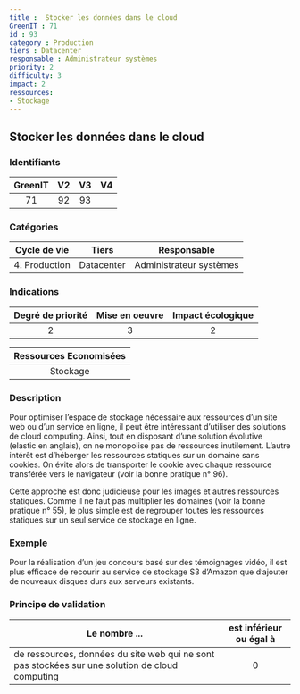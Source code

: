 ```yaml
---
title :  Stocker les données dans le cloud
GreenIT : 71 
id : 93
category : Production
tiers : Datacenter
responsable : Administrateur systèmes
priority: 2
difficulty: 3
impact: 2
ressources:
- Stockage
---
```


## Stocker les données dans le cloud

### Identifiants

| GreenIT |  V2  |  V3  |  V4  |
|:-------:|:----:|:----:|:----:|
|  71    |  92 |  93 |      |

### Catégories

| Cycle de vie |  Tiers  |  Responsable  |
|:---------:|:----:|:----:|
| 4. Production | Datacenter | Administrateur systèmes |

### Indications

| Degré de priorité |      Mise en oeuvre       |  Impact écologique    |
|:-------------------:|:-------------------------:|:---------------------:|
| 2 | 3 | 2 |

|Ressources Economisées                                      |
|:----------------------------------------------------------:|
| Stockage   |

### Description

Pour optimiser l’espace de stockage nécessaire aux ressources d’un site web ou d’un service en ligne, il peut être intéressant d’utiliser des solutions de cloud computing. Ainsi, tout en disposant d’une solution évolutive (elastic en anglais), on ne monopolise pas de ressources inutilement. L’autre intérêt est d’héberger les ressources statiques sur un domaine sans cookies. On évite alors de transporter le cookie avec chaque ressource transférée vers le navigateur (voir la bonne pratique n° 96).

Cette approche est donc judicieuse pour les images et autres ressources statiques. Comme il ne faut pas multiplier les domaines (voir la bonne pratique n° 55), le plus simple est de regrouper toutes les ressources statiques sur un seul service de stockage en ligne.

### Exemple

Pour la réalisation d’un jeu concours basé sur des témoignages vidéo, il est plus efficace de recourir au service de stockage S3 d’Amazon que d’ajouter de nouveaux disques durs aux serveurs existants.

### Principe de validation

| Le nombre ...     | est inférieur ou égal à   |  
|-------------------|:-------------------------:|
| de ressources, données du site web qui ne sont pas stockées sur une solution de cloud computing  |  0 |
